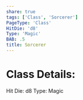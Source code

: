 ```yaml
---
share: true
tags: ['Class', 'Sorcerer']
PageType: 'Class'
HitDie: 'd8'
Type: 'Magic'
BAB: .5
title: Sorcerer
---
```

# Class Details:

Hit Die: d8
Type: Magic

